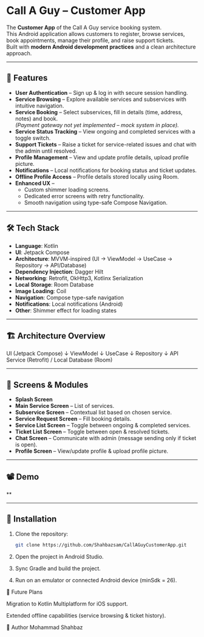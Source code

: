 # Call A Guy – Customer App

The **Customer App** of the Call A Guy service booking system.  
This Android application allows customers to register, browse services, book appointments, manage their profile, and raise support tickets.  
Built with **modern Android development practices** and a clean architecture approach.

---

## 📱 Features

- **User Authentication** – Sign up & log in with secure session handling.
- **Service Browsing** – Explore available services and subservices with intuitive navigation.
- **Service Booking** – Select subservices, fill in details (time, address, notes) and book.  
  *(Payment gateway not yet implemented – mock system in place).*
- **Service Status Tracking** – View ongoing and completed services with a toggle switch.
- **Support Tickets** – Raise a ticket for service-related issues and chat with the admin until resolved.
- **Profile Management** – View and update profile details, upload profile picture.
- **Notifications** – Local notifications for booking status and ticket updates.
- **Offline Profile Access** – Profile details stored locally using Room.
- **Enhanced UX** –  
  - Custom shimmer loading screens.  
  - Dedicated error screens with retry functionality.  
  - Smooth navigation using type-safe Compose Navigation.

---

## 🛠 Tech Stack

- **Language**: Kotlin
- **UI**: Jetpack Compose
- **Architecture**: MVVM-inspired (UI → ViewModel → UseCase → Repository → API/Database)
- **Dependency Injection**: Dagger Hilt
- **Networking**: Retrofit, OkHttp3, Kotlinx Serialization
- **Local Storage**: Room Database
- **Image Loading**: Coil
- **Navigation**: Compose type-safe navigation
- **Notifications**: Local notifications (Android)
- **Other**: Shimmer effect for loading states

---

## 🏗 Architecture Overview

UI (Jetpack Compose)
↓
ViewModel
↓
UseCase
↓
Repository
↓
API Service (Retrofit) / Local Database (Room)


---

## 📸 Screens & Modules

- **Splash Screen**
- **Main Service Screen** – List of services.
- **Subservice Screen** – Contextual list based on chosen service.
- **Service Request Screen** – Fill booking details.
- **Service List Screen** – Toggle between ongoing & completed services.
- **Ticket List Screen** – Toggle between open & resolved tickets.
- **Chat Screen** – Communicate with admin (message sending only if ticket is open).
- **Profile Screen** – View/update profile & upload profile picture.

---

## 📽 Demo

**

---

## 🚀 Installation

1. Clone the repository:
   ```bash
   git clone https://github.com/Shahbazsam/CallAGuyCustomerApp.git

2. Open the project in Android Studio.

3. Sync Gradle and build the project.

4. Run on an emulator or connected Android device (minSdk = 26).

📌 Future Plans

Migration to Kotlin Multiplatform for iOS support.

Extended offline capabilities (service browsing & ticket history).

👤 Author
Mohammad Shahbaz

